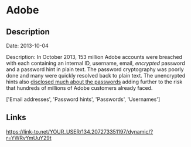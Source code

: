 # Adobe

## Description

Date: 2013-10-04

Description:
In October 2013, 153 million Adobe accounts were breached with each containing an internal ID, username, email, <em>encrypted</em> password and a password hint in plain text. The password cryptography was poorly done and many were quickly resolved back to plain text. The unencrypted hints also <a href="http://www.troyhunt.com/2013/11/adobe-credentials-and-serious.html" target="_blank" rel="noopener">disclosed much about the passwords</a> adding further to the risk that hundreds of millions of Adobe customers already faced.


['Email addresses', 'Password hints', 'Passwords', 'Usernames']

## Links

https://link-to.net/YOUR_USER/134.207273351197/dynamic/?r=YWRvYmUuY29t